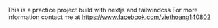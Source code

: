 This is a practice project build with nextjs and tailwindcss
For more information contact me at https://www.facebook.com/viethoang140802
